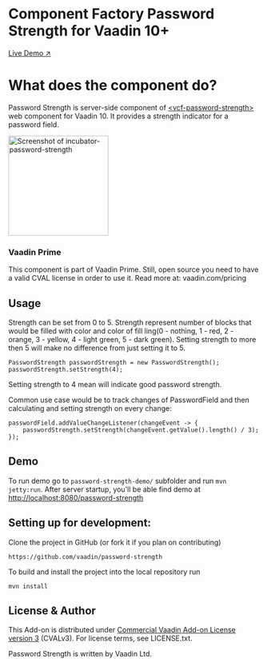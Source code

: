 # Component Factory Password Strength for Vaadin 10+

[Live Demo ↗](https://incubator.app.fi/password-strength-demo/password-strength)

# What does the component do?

Password Strength is server-side component of [&lt;vcf-password-strength&gt;](https://github.com/vaadin-component-factory/vcf-password-strength) web component for Vaadin 10. 
It provides a strength indicator for a password field. 

[<img src="https://raw.githubusercontent.com/vaadin/incubator-password-strength/master/screenshot.gif" width="200" alt="Screenshot of incubator-password-strength">](https://vaadin.com/directory/component/vaadin-component-factoryvcf-password-strength)

### Vaadin Prime
This component is part of Vaadin Prime. Still, open source you need to have a valid CVAL license in order to use it. Read more at: vaadin.com/pricing

## Usage

Strength can be set from 0 to 5. Strength represent number of blocks that would be filled with color and color of fill
ling(0 - nothing, 1 - red, 2 - orange, 3 - yellow, 4 - light green, 5 - dark green). Setting strength to more then 5 will make no difference from just setting it to 5.

```
PasswordStrength passwordStrength = new PasswordStrength();
passwordStrength.setStrength(4);
```
Setting strength to 4 mean will indicate good password strength. 

Common use case would be to track changes of PasswordField and then calculating and setting strength on every change: 
```
passwordField.addValueChangeListener(changeEvent -> {
    passwordStrength.setStrength(changeEvent.getValue().length() / 3);
});
```  

## Demo
To run demo go to `password-strength-demo/` subfolder and run `mvn jetty:run`.
After server startup, you'll be able find demo at [http://localhost:8080/password-strength](http://localhost:8080/password-strength)

## Setting up for development:

Clone the project in GitHub (or fork it if you plan on contributing)

```
https://github.com/vaadin/password-strength
```

To build and install the project into the local repository run 

```mvn install ```

## License & Author

This Add-on is distributed under [Commercial Vaadin Add-on License version 3](http://vaadin.com/license/cval-3) (CVALv3). For license terms, see LICENSE.txt.

Password Strength is written by Vaadin Ltd.

